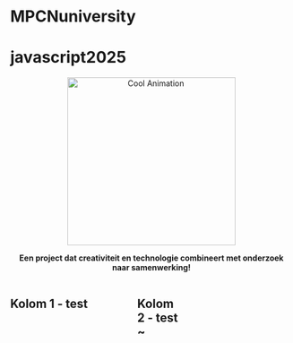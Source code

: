 
 # MPCNuniversity 
 
 # javascript2025

<p align="center">
    <img src="https://media.giphy.com/media/1oHUpt2s9Pc1gt9Vm/giphy.gif" alt="Cool Animation" width="300">
</p>
<p align="center">
  <b>Een project dat creativiteit en technologie combineert met onderzoek naar samenwerking!
  </b>
</p>
<style> .container { display: flex; justify-content: spacebetween; } .left, .right { width: 45%; }
</style>
<div class="container">
<div class="left">
  <h2>Kolom 1 - test
  </h2>
</div>
<div class="container">
<div class="right">
  <h2>Kolom 2 - test ~
  </h2>
</div>
</div>




